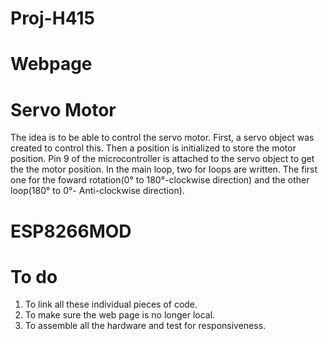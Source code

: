 # Proj-H415


# Webpage


# Servo Motor
The idea is to be able to control the servo motor. First, a servo object was created to control this. Then a position is initialized to store the motor position. Pin 9 of the microcontroller is attached to the servo object to get the the motor position. In the main loop, two for loops are written. The first one for the foward rotation(0° to 180°-clockwise direction) and the other loop(180° to 0°- Anti-clockwise direction).

# ESP8266MOD


# To do
1. To link all these individual pieces of code.
2. To make sure the web page is no longer local.
3. To assemble all the hardware and test for responsiveness.
 
